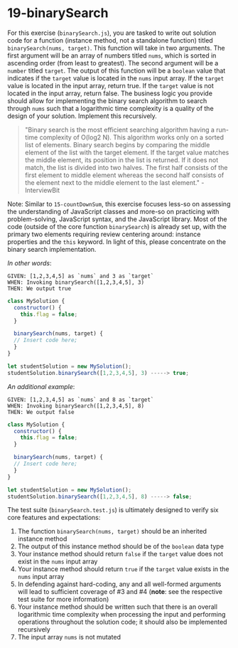 # 19-binarySearch

For this exercise (`binarySearch.js`), you are tasked to write out solution code for a function (instance method, not a standalone function) titled `binarySearch(nums, target)`. This function will take in two arguments. The first argument will be an array of numbers titled `nums`, which is sorted in ascending order (from least to greatest). The second argument will be a `number` titled `target`. The output of this function will be a `boolean` value that indicates if the `target` value is located in the `nums` input array. If the `target` value is located in the input array, return true. If the `target` value is not located in the input array, return false. The business logic you provide should allow for implementing the binary search algorithm to search through `nums` such that a logarithmic time complexity is a quality of the design of your solution. Implement this recursively.

> "Binary search is the most efficient searching algorithm having a run-time complexity of O(log2 N). This algorithm works only on a sorted list of elements. Binary search begins by comparing the middle element of the list with the target element. If the target value matches the middle element, its position in the list is returned. If it does not match, the list is divided into two halves. The first half consists of the first element to middle element whereas the second half consists of the element next to the middle element to the last element." - InterviewBit

Note: Similar to `15-countDownSum`, this exercise focuses less-so on assessing the understanding of JavaScript classes and more-so on practicing with problem-solving, JavaScript syntax, and the JavaScript library. Most of the code (outside of the core function `binarySearch`) is already set up, with the primary two elements requiring review centering around: instance properties and the `this` keyword. In light of this, please concentrate on the binary search implementation.

_In other words_:

```
GIVEN: [1,2,3,4,5] as `nums` and 3 as `target`
WHEN: Invoking binarySearch([1,2,3,4,5], 3)
THEN: We output true
```

```js
class MySolution {
  constructor() {
    this.flag = false;
  }

  binarySearch(nums, target) {
  // Insert code here;
  }
}

let studentSolution = new MySolution();
studentSolution.binarySearch([1,2,3,4,5], 3) -----> true;
```

_An additional example_:

```
GIVEN: [1,2,3,4,5] as `nums` and 8 as `target`
WHEN: Invoking binarySearch([1,2,3,4,5], 8)
THEN: We output false
```

```js
class MySolution {
  constructor() {
    this.flag = false;
  }

  binarySearch(nums, target) {
  // Insert code here;
  }
}

let studentSolution = new MySolution();
studentSolution.binarySearch([1,2,3,4,5], 8) -----> false;
```

The test suite (`binarySearch.test.js`) is ultimately designed to verify six core features and expectations:

1. The function `binarySearch(nums, target)` should be an inherited instance method
2. The output of this instance method should be of the `boolean` data type
3. Your instance method should return `false` if the `target` value does not exist in the `nums` input array
4. Your instance method should return `true` if the `target` value exists in the `nums` input array
5. In defending against hard-coding, any and all well-formed arguments will lead to sufficient coverage of #3 and #4 (**note**: see the respective test suite for more information)
6. Your instance method should be written such that there is an overall logarithmic time complexity when processing the input and performing operations throughout the solution code; it should also be implemented recursively
7. The input array `nums` is not mutated
